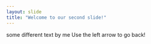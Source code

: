 ```yaml
---
layout: slide
title: "Welcome to our second slide!"
---
```

some different text by me
Use the left arrow to go back!
